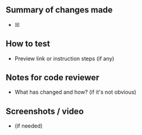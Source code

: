## Summary of changes made

- [x]

## How to test

- Preview link or instruction steps (if any)

## Notes for code reviewer

- What has changed and how? (if it's not obvious)

## Screenshots / video

- (if needed)
